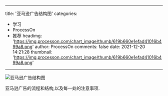 
---
title: '亚马逊广告结构图'
categories: 
 - 学习
 - ProcessOn
 - 推荐
headimg: 'https://img.processon.com/chart_image/thumb/619b660e1efad41016b499a8.png'
author: ProcessOn
comments: false
date: 2021-12-20 14:21:28
thumbnail: 'https://img.processon.com/chart_image/thumb/619b660e1efad41016b499a8.png'
---

<div>   
<img class="thumb" alt="亚马逊广告结构图" src="https://img.processon.com/chart_image/thumb/619b660e1efad41016b499a8.png" referrerpolicy="no-referrer">
<p>亚马逊广告的流程和结构,以及每一处的注意事项.</p>  
</div>
            